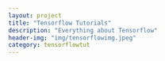 ```yaml
---
layout: project
title: "Tensorflow Tutorials"
description: "Everything about Tensorflow"
header-img: "img/tensorflowimg.jpeg"
category: tensorflowtut
---
```

